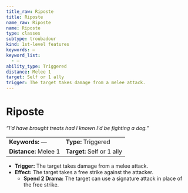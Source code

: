```yaml
---
title_raw: Riposte
title: Riposte
name_raw: Riposte
name: Riposte
type: classes
subtype: troubadour
kind: 1st-level features
keywords: —
keyword_list:
  - —
ability_type: Triggered
distance: Melee 1
target: Self or 1 ally
trigger: The target takes damage from a melee attack.
---
```


# Riposte

*“I'd have brought treats had I known I'd be fighting a dog.”*

|                       |                            |
| :-------------------- | :------------------------- |
| **Keywords:** —       | **Type:** Triggered        |
| **Distance:** Melee 1 | **Target:** Self or 1 ally |

- **Trigger:** The target takes damage from a melee attack.
- **Effect:** The target takes a free strike against the attacker.
  - **Spend 2 Drama:** The target can use a signature attack in place of the free strike.

